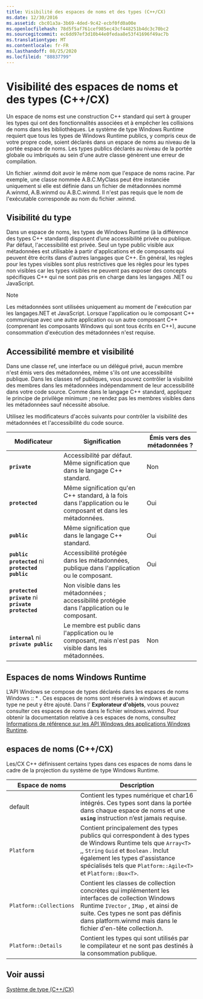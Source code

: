 ```yaml
---
title: Visibilité des espaces de noms et des types (C++/CX)
ms.date: 12/30/2016
ms.assetid: cbc01a3a-3b69-4ded-9c42-ecbf0fd0a00e
ms.openlocfilehash: 78d5f5af761cef985ec43cf448251b4dc3c70bc2
ms.sourcegitcommit: ec6dd97ef3d10b44e0fedaa8e53f41696f49ac7b
ms.translationtype: MT
ms.contentlocale: fr-FR
ms.lasthandoff: 08/25/2020
ms.locfileid: "88837799"
---
```

# <a name="namespaces-and-type-visibility-ccx-"></a>Visibilité des espaces de noms et des types (C++/CX)

Un espace de noms est une construction C++ standard qui sert à grouper les types qui ont des fonctionnalités associées et à empêcher les collisions de noms dans les bibliothèques. Le système de type Windows Runtime requiert que tous les types de Windows Runtime publics, y compris ceux de votre propre code, soient déclarés dans un espace de noms au niveau de la portée espace de noms. Les types publics déclarés au niveau de la portée globale ou imbriqués au sein d'une autre classe génèrent une erreur de compilation.

Un fichier .winmd doit avoir le même nom que l'espace de noms racine. Par exemple, une classe nommée A.B.C.MyClass peut être instanciée uniquement si elle est définie dans un fichier de métadonnées nommé A.winmd, A.B.winmd ou A.B.C.winmd. Il n'est pas requis que le nom de l'exécutable corresponde au nom du fichier .winmd.

## <a name="type-visibility"></a>Visibilité du type

Dans un espace de noms, les types de Windows Runtime (à la différence des types C++ standard) disposent d’une accessibilité privée ou publique. Par défaut, l'accessibilité est privée. Seul un type public visible aux métadonnées est utilisable à partir d'applications et de composants qui peuvent être écrits dans d'autres langages que C++. En général, les règles pour les types visibles sont plus restrictives que les règles pour les types non visibles car les types visibles ne peuvent pas exposer des concepts spécifiques C++ qui ne sont pas pris en charge dans les langages .NET ou JavaScript.

> [!NOTE]
> Les métadonnées sont utilisées uniquement au moment de l'exécution par les langages.NET et JavaScript. Lorsque l'application ou le composant C++ communique avec une autre application ou un autre composant C++ (comprenant les composants Windows qui sont tous écrits en C++), aucune consommation d'exécution des métadonnées n'est requise.

## <a name="member-accessibility-and-visibility"></a>Accessibilité membre et visibilité

Dans une classe ref, une interface ou un délégué privé, aucun membre n'est émis vers des métadonnées, même s'ils ont une accessibilité publique. Dans les classes ref publiques, vous pouvez contrôler la visibilité des membres dans les métadonnées indépendamment de leur accessibilité dans votre code source. Comme dans le langage C++ standard, appliquez le principe de privilège minimum ; ne rendez pas les membres visibles dans les métadonnées sauf nécessité absolue.

Utilisez les modificateurs d'accès suivants pour contrôler la visibilité des métadonnées et l'accessibilité du code source.

| Modificateur | Signification | Émis vers des métadonnées ? |
|--|--|--|
| **`private`** | Accessibilité par défaut. Même signification que dans le langage C++ standard. | Non |
| **`protected`** | Même signification qu'en C++ standard, à la fois dans l'application ou le composant et dans les métadonnées. | Oui |
| **`public`** | Même signification que dans le langage C++ standard. | Oui |
| **`public protected`** ni **`protected public`** | Accessibilité protégée dans les métadonnées, publique dans l'application ou le composant. | Oui |
| **`protected private`** ni **`private protected`** | Non visible dans les métadonnées ; accessibilité protégée dans l'application ou le composant. |  |
| **`internal`** ni **`private public`** | Le membre est public dans l'application ou le composant, mais n'est pas visible dans les métadonnées. | Non |

## <a name="windows-runtime-namespaces"></a>Espaces de noms Windows Runtime

L’API Windows se compose de types déclarés dans les espaces de noms Windows :: \* . Ces espaces de noms sont réservés à windows et aucun type ne peut y être ajouté. Dans l' **Explorateur d'objets**, vous pouvez consulter ces espaces de noms dans le fichier windows.winmd. Pour obtenir la documentation relative à ces espaces de noms, consultez [Informations de référence sur les API Windows des applications Windows Runtime](/uwp/api/).

## <a name="ccx-namespaces"></a>espaces de noms (C++/CX)

Les/CX C++ définissent certains types dans ces espaces de noms dans le cadre de la projection du système de type Windows Runtime.

| Espace de noms | Description |
|--|--|
| default | Contient les types numérique et char16 intégrés. Ces types sont dans la portée dans chaque espace de noms et une **`using`** instruction n’est jamais requise. |
| `Platform` | Contient principalement des types publics qui correspondent à des types de Windows Runtime tels que `Array<T>` ,, `String` `Guid` et `Boolean` . Inclut également les types d'assistance spécialisés tels que `Platform::Agile<T>` et `Platform::Box<T>`. |
| `Platform::Collections` | Contient les classes de collection concrètes qui implémentent les interfaces de collection Windows Runtime `IVector` , `IMap` , et ainsi de suite. Ces types ne sont pas définis dans platform.winmd mais dans le fichier d'en-tête collection.h. |
| `Platform::Details` | Contient les types qui sont utilisés par le compilateur et ne sont pas destinés à la consommation publique. |

## <a name="see-also"></a>Voir aussi

[Système de type (C++/CX)](../cppcx/type-system-c-cx.md)
